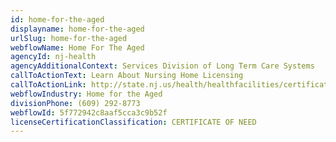 ```yaml
---
id: home-for-the-aged
displayname: home-for-the-aged
urlSlug: home-for-the-aged
webflowName: Home For The Aged
agencyId: nj-health
agencyAdditionalContext: Services Division of Long Term Care Systems
callToActionText: Learn About Nursing Home Licensing
callToActionLink: http://state.nj.us/health/healthfacilities/certification-licensing/index.shtml
webflowIndustry: Home for the Aged
divisionPhone: (609) 292-8773
webflowId: 5f772942c8aaf5cca3c9b52f
licenseCertificationClassification: CERTIFICATE OF NEED
---
```

